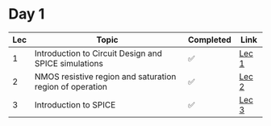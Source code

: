 # Day 1

| Lec | Topic | Completed | Link |
|-----|-------|-----------|------|
| 1 |Introduction to Circuit Design and SPICE simulations | ✅ | [Lec 1](https://github.com/SanskarJain1009/RISC_V_Chip/tree/main/week_4/day_1/Introduction_to_Circuit_Design_SPICE_Sim) |
| 2 | NMOS resistive region and saturation region of operation | ✅ | [Lec 2](https://github.com/SanskarJain1009/RISC_V_Chip/tree/main/week_4/day_1/NMOS_Resistive_Region_and_Saturation_Region_of_Operation) |
| 3 | Introduction to SPICE | ✅ | [Lec 3](https://github.com/SanskarJain1009/RISC_V_Chip/tree/main/week_4/day_1/Introduction_to_Spice) |

